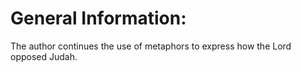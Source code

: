 # General Information:

The author continues the use of metaphors to express how the Lord opposed Judah.